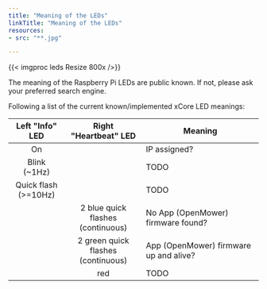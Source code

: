 ```yaml
---
title: "Meaning of the LEDs"
linkTitle: "Meaning of the LEDs"
resources:
- src: "**.jpg"

---
```


{{< imgproc leds Resize 800x />}}

The meaning of the Raspberry Pi LEDs are public known. If not, please ask your preferred search engine.

Following a list of the current known/implemented xCore LED meanings:

| Left "Info" LED             | Right "Heartbeat" LED                 | Meaning
|:---------------------------:|:-------------------------------------:|---------
| On                          |                                       | IP assigned?
| Blink<br>(~1Hz)             |                                       | TODO
| Quick flash<br>(>=10Hz)     |                                       | TODO
|                             | 2 blue quick flashes<br>(continuous)  | No App (OpenMower) firmware found?
|                             | 2 green quick flashes<br>(continuous) | App (OpenMower) firmware up and alive?
|                             | red                                   | TODO
